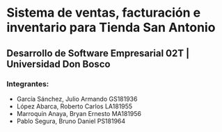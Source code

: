 # Sistema de ventas, facturación e inventario para Tienda San Antonio

## Desarrollo de Software Empresarial 02T | Universidad Don Bosco

### Integrantes:

- García Sánchez, Julio Armando GS181936
- López Abarca, Roberto Carlos LA181955
- Marroquín Anaya, Bryan Ernesto MA181956
- Pablo Segura, Bruno Daniel PS181964